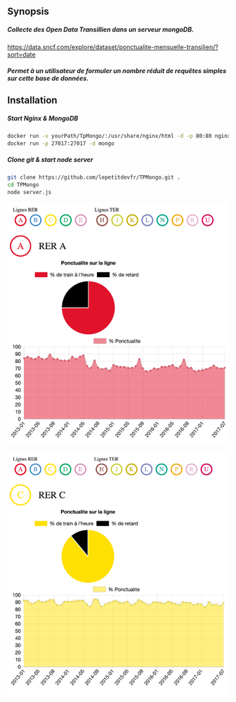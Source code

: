 ## Synopsis

##### Collecte des Open Data Transillien dans un serveur mongoDB.
https://data.sncf.com/explore/dataset/ponctualite-mensuelle-transilien/?sort=date
##### Permet à un utilisateur de formuler un nombre réduit de requêtes simples sur cette base de données.

## Installation
##### Start Nginx & MongoDB

```sh
docker run -v yourPath/TpMongo/:/usr/share/nginx/html -d -p 80:80 nginx
docker run -p 27017:27017 -d mongo
```
##### Clone git & start node server
```sh
git clone https://github.com/lepetitdevfr/TPMongo.git .
cd TPMongo
node server.js
```

![alt text](https://github.com/lepetitdevfr/TPMongo/blob/master/ligneA.png)

![alt text](https://github.com/lepetitdevfr/TPMongo/blob/master/ligneC.png)
